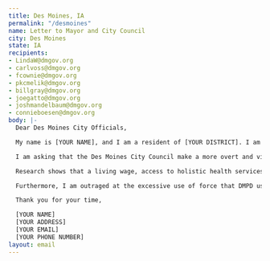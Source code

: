 ```yaml
---
title: Des Moines, IA
permalink: "/desmoines"
name: Letter to Mayor and City Council
city: Des Moines
state: IA
recipients:
- LindaW@dmgov.org
- carlvoss@dmgov.org
- fcownie@dmgov.org
- pkcmelik@dmgov.org
- billgray@dmgov.org
- joegatto@dmgov.org
- joshmandelbaum@dmgov.org
- connieboesen@dmgov.org
body: |-
  Dear Des Moines City Officials,

  My name is [YOUR NAME], and I am a resident of [YOUR DISTRICT]. I am writing to insist that the City Council adopts a budget for the people--one that prioritizes community wellbeing and redirects funding away from the police.

  I am asking that the Des Moines City Council make a more overt and visible commitment to racial justice. I urge you to pressure the City Manager’s Office towards an ethical and equal reallocation of the city’s expenditures, away from DMPD, and towards sectors that facilitate the dismantling of racial and class inequality.

  Research shows that a living wage, access to holistic health services and treatment, educational opportunity, and stable housing are far more successful at promoting community safety than police or prisons (Source: Popular Democracy). As such, I demand more aggressive financial support to be directed to those areas.

  Furthermore, I am outraged at the excessive use of force that DMPD used against protesters. Officers with the Iowa State Patrol and Iowa City Police Department used chemical munitions against protesters, which is unethical and prohibited for use in warfare by many international treaties. I am calling on you to seriously reduce city funding to DMPD.

  Thank you for your time,

  [YOUR NAME]
  [YOUR ADDRESS]
  [YOUR EMAIL]
  [YOUR PHONE NUMBER]
layout: email
---
```


